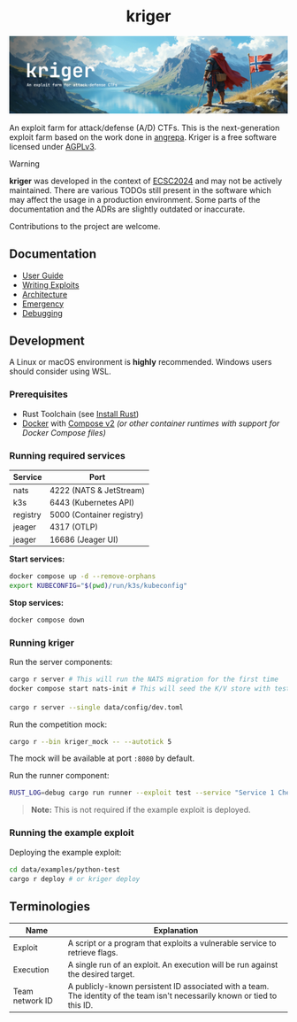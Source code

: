 <div align="center">
<h1>kriger</h1>
</div>

![](.github/assets/banner.png)

An exploit farm for attack/defense (A/D) CTFs. This is the next-generation exploit farm based on the work done
in [angrepa](https://github.com/Cyberlandslaget/angrepa). Kriger is a free software licensed under [AGPLv3](LICENSE).

> [!WARNING]
> **kriger** was developed in the context of [ECSC2024](https://ecsc2024.it/) and may not be actively maintained. There are various TODOs still
> present in the software which may affect the usage in a production environment. Some parts of the documentation and the ADRs
> are slightly outdated or inaccurate.
>
> Contributions to the project are welcome.

## Documentation

- [User Guide](docs/user.md)
- [Writing Exploits](docs/exploits.md)
- [Architecture](docs/architecture.md)
- [Emergency](docs/emergency.md)
- [Debugging](docs/debugging.md)

## Development

A Linux or macOS environment is **highly** recommended. Windows users should consider using WSL.

### Prerequisites

- Rust Toolchain (see [Install Rust](https://www.rust-lang.org/tools/install))
- [Docker](https://docs.docker.com/engine/install/) with [Compose v2](https://docs.docker.com/compose/install/) *(or
  other container runtimes with support for Docker Compose files)*

### Running required services

| Service  | Port                      |
|----------|---------------------------|
| nats     | 4222 (NATS & JetStream)   |
| k3s      | 6443 (Kubernetes API)     |
| registry | 5000 (Container registry) |
| jeager   | 4317 (OTLP)               |
| jeager   | 16686 (Jeager UI)         |

**Start services:**

```bash
docker compose up -d --remove-orphans
export KUBECONFIG="$(pwd)/run/k3s/kubeconfig"
```

**Stop services:**

```bash
docker compose down
```

### Running kriger

Run the server components:

```bash
cargo r server # This will run the NATS migration for the first time
docker compose start nats-init # This will seed the K/V store with test data

cargo r server --single data/config/dev.toml 
```

Run the competition mock:

```bash
cargo r --bin kriger_mock -- --autotick 5
```

The mock will be available at port `:8080` by default.

Run the runner component:

```bash
RUST_LOG=debug cargo run runner --exploit test --service "Service 1 Checker 1" --flag-format "[A-Z0-9]{31}=" -- bash -c 'head -c 19 /dev/random | base32'
```

> **Note:** This is not required if the example exploit is deployed.

### Running the example exploit

Deploying the example exploit:

```bash
cd data/examples/python-test
cargo r deploy # or kriger deploy
```

## Terminologies

| Name            | Explanation                                                                                                                 |
|-----------------|-----------------------------------------------------------------------------------------------------------------------------|
| Exploit         | A script or a program that exploits a vulnerable service to retrieve flags.                                                 |
| Execution       | A single run of an exploit. An execution will be run against the desired target.                                            |
| Team network ID | A publicly-known persistent ID associated with a team. The identity of the team isn't necessarily known or tied to this ID. |
